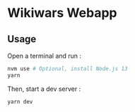 # Wikiwars Webapp

## Usage

Open a terminal and run :

```sh
nvm use # Optional, install Node.js 13
yarn
```

Then, start a dev server :

```sh
yarn dev
```
